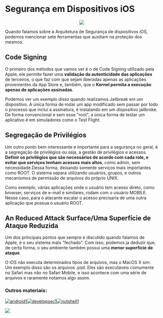 # Segurança em Dispositivos iOS 

<p align="center">
	
<img align="center" src="https://cdn-images-1.medium.com/max/640/1*8IBTekrtpUvI6my1IFP1GA.gif"/>

</p>

Quando falamos sobre a Arquitetura de Segurança de dispositivos iOS, podemos mencionar sete ferramentas que auxiliam na proteção dos mesmos. 

## Code Signing

O primeiro dos métodos que vamos ver é o de Code Signing utilizado pela Apple, ele permite fazer uma **validação da autenticidade das aplicações** de terceiros, o que faz com que sejam liberadas apenas as aplicações provenientes da App Store e, também, que o **Kernel permita a execução apenas de aplicações assinadas**. 

Podemos ver um exemplo disso quando realizamos Jailbreak em um dispositivo. A única forma de rodar um app modificado sem passar por todo o processo que inclui a assinatura, é instalando em um dispositivo jailbroke. De forma convencional e sem esse "root", a única forma de testar um aplicativo é em simuladores como o Test Flight. 

## Segregação de Privilégios 

Um outro ponto bem interessante e importante para a segurança no geral, é a segregação de privilégios ou seja, a gestão de privilégios e acessos. **Definir os privilégios que são necessários de acordo com cada role, e evitar que serviços tenham acessos mais altos**, como admin, sem necessidade.Dessa forma, deixando somente serviços mais importantes como ROOT.
O sistema separa utilizando usuários, grupos, e outros mecanismos de permissão de arquivos do próprio UNIX.

Como exemplo, várias aplicações onde o usuário tem acesso direto, como browser, serviços de e-mail e similares, rodam com o usuário MOBILE. 
Nesse caso, para o atacante escalar o acesso precisaria de uma outra aplicação que possua o usuário ROOT.

## An Reduced Attack Surface/Uma Superfície de Ataque Reduzida

Um dos principais pontos que sempre é discutido quando falamos de Apple, é o seu sistema mais "fechado". Com isso, podemos ja deduzir que, de certa forma, o seu ambiente também possui uma **menor superfície de ataque**.

O iOS não executa determinados tipos de arquivos, mas o MacOS X sim. Um exemplo disso são os arquivos .psd. Eles são executáveis comumente no Safari mas não no Safari Mobile, e isso acontece com uma série de arquivos e raramente notamos algo assim.




### Outros materiais:  


[![android1](https://user-images.githubusercontent.com/37185061/175828137-0d7e48f0-77a0-4ef3-85ff-28f1fe722adc.png)](https://github.com/wh0isdxk/AndroidRevEngineering)[![developsec1](https://user-images.githubusercontent.com/37185061/175828232-6dda3fd1-e9ee-4ea3-b862-5f335b335695.png)](https://github.com/wh0isdxk/DesenvolvimentoSeguro)[![nutshell1](https://user-images.githubusercontent.com/37185061/175828140-4505c986-191b-4c92-9f51-0345837e2ceb.png)](https://github.com/wh0isdxk/InfosecInANutshell)





<p align="center">

<a href="https://www.buymeacoffee.com/wh0isdxk"><img src="https://img.buymeacoffee.com/button-api/?text=Buy me a coffee&emoji=&slug=wh0isdxk&button_colour=FF5F5F&font_colour=ffffff&font_family=Poppins&outline_colour=000000&coffee_colour=FFDD00"></a>

</p>
